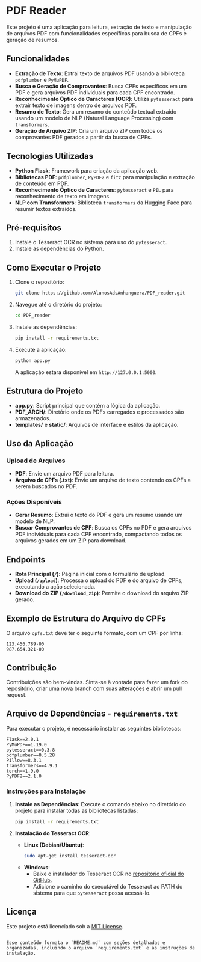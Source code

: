 # PDF Reader

Este projeto é uma aplicação para leitura, extração de texto e manipulação de arquivos PDF com funcionalidades específicas para busca de CPFs e geração de resumos.

## Funcionalidades

- **Extração de Texto**: Extrai texto de arquivos PDF usando a biblioteca `pdfplumber` e `PyMuPDF`.
- **Busca e Geração de Comprovantes**: Busca CPFs específicos em um PDF e gera arquivos PDF individuais para cada CPF encontrado.
- **Reconhecimento Óptico de Caracteres (OCR)**: Utiliza `pytesseract` para extrair texto de imagens dentro de arquivos PDF.
- **Resumo de Texto**: Gera um resumo do conteúdo textual extraído usando um modelo de NLP (Natural Language Processing) com `transformers`.
- **Geração de Arquivo ZIP**: Cria um arquivo ZIP com todos os comprovantes PDF gerados a partir da busca de CPFs.

## Tecnologias Utilizadas

- **Python Flask**: Framework para criação da aplicação web.
- **Bibliotecas PDF**: `pdfplumber`, `PyPDF2` e `fitz` para manipulação e extração de conteúdo em PDF.
- **Reconhecimento Óptico de Caracteres**: `pytesseract` e `PIL` para reconhecimento de texto em imagens.
- **NLP com Transformers**: Biblioteca `transformers` da Hugging Face para resumir textos extraídos.

## Pré-requisitos

1. Instale o Tesseract OCR no sistema para uso do `pytesseract`.
2. Instale as dependências do Python.

## Como Executar o Projeto

1. Clone o repositório:
   ```bash
   git clone https://github.com/AlunosAdsAnhanguera/PDF_reader.git
   ```
2. Navegue até o diretório do projeto:
   ```bash
   cd PDF_reader
   ```
3. Instale as dependências:
   ```bash
   pip install -r requirements.txt
   ```
4. Execute a aplicação:
   ```bash
   python app.py
   ```
   A aplicação estará disponível em `http://127.0.0.1:5000`.

## Estrutura do Projeto

- **app.py**: Script principal que contém a lógica da aplicação.
- **PDF_ARCH/**: Diretório onde os PDFs carregados e processados são armazenados.
- **templates/** e **static/**: Arquivos de interface e estilos da aplicação.

## Uso da Aplicação

### Upload de Arquivos

- **PDF**: Envie um arquivo PDF para leitura.
- **Arquivo de CPFs (.txt)**: Envie um arquivo de texto contendo os CPFs a serem buscados no PDF.

### Ações Disponíveis

- **Gerar Resumo**: Extrai o texto do PDF e gera um resumo usando um modelo de NLP.
- **Buscar Comprovantes de CPF**: Busca os CPFs no PDF e gera arquivos PDF individuais para cada CPF encontrado, compactando todos os arquivos gerados em um ZIP para download.

## Endpoints

- **Rota Principal (`/`)**: Página inicial com o formulário de upload.
- **Upload (`/upload`)**: Processa o upload do PDF e do arquivo de CPFs, executando a ação selecionada.
- **Download do ZIP (`/download_zip`)**: Permite o download do arquivo ZIP gerado.

## Exemplo de Estrutura do Arquivo de CPFs

O arquivo `cpfs.txt` deve ter o seguinte formato, com um CPF por linha:

```plaintext
123.456.789-00
987.654.321-00
```

## Contribuição

Contribuições são bem-vindas. Sinta-se à vontade para fazer um fork do repositório, criar uma nova branch com suas alterações e abrir um pull request.

## Arquivo de Dependências - `requirements.txt`

Para executar o projeto, é necessário instalar as seguintes bibliotecas:

```plaintext
Flask==2.0.1
PyMuPDF==1.19.0
pytesseract==0.3.8
pdfplumber==0.5.28
Pillow==8.3.1
transformers==4.9.1
torch==1.9.0
PyPDF2==2.1.0
```

### Instruções para Instalação

1. **Instale as Dependências**: Execute o comando abaixo no diretório do projeto para instalar todas as bibliotecas listadas:
   ```bash
   pip install -r requirements.txt
   ```

2. **Instalação do Tesseract OCR**:
   - **Linux (Debian/Ubuntu)**:
     ```bash
     sudo apt-get install tesseract-ocr
     ```
   - **Windows**:
     - Baixe o instalador do Tesseract OCR no [repositório oficial do GitHub](https://github.com/tesseract-ocr/tesseract).
     - Adicione o caminho do executável do Tesseract ao PATH do sistema para que `pytesseract` possa acessá-lo.

## Licença

Este projeto está licenciado sob a [MIT License](LICENSE).
```

Esse conteúdo formata o `README.md` com seções detalhadas e organizadas, incluindo o arquivo `requirements.txt` e as instruções de instalação.


